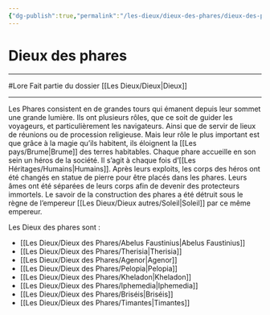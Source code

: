 ```yaml
---
{"dg-publish":true,"permalink":"/les-dieux/dieux-des-phares/dieux-des-phares/"}
---
```


# Dieux des phares
---
#Lore 
Fait partie du dossier [[Les Dieux/Dieux\|Dieux]]

-------
Les Phares consistent en de grandes tours qui émanent depuis leur sommet une grande lumière.
Ils ont plusieurs rôles, que ce soit de guider les voyageurs, et particulièrement les navigateurs. Ainsi que de servir de lieux de réunions ou de procession religieuse.
Mais leur rôle le plus important est que grâce à la magie qu’ils habitent, ils éloignent la [[Les pays/Brume\|Brume]] des terres habitables.
Chaque phare accueille en son sein un héros de la société. Il s’agit à chaque fois d’[[Les Héritages/Humains\|Humains]].
Après leurs exploits, les corps des héros ont été changés en statue de pierre pour être placés dans les phares. Leurs âmes ont été séparées de leurs corps afin de devenir des protecteurs immortels.
Le savoir de la construction des phares a été détruit sous le règne de l’empereur [[Les Dieux/Dieux autres/Soleil\|Soleil]] par ce même empereur.

Les Dieux des phares sont :
- [[Les Dieux/Dieux des Phares/Abelus Faustinius\|Abelus Faustinius]]
- [[Les Dieux/Dieux des Phares/Therisia\|Therisia]]
- [[Les Dieux/Dieux des Phares/Agenor\|Agenor]]
- [[Les Dieux/Dieux des Phares/Pelopia\|Pelopia]]
- [[Les Dieux/Dieux des Phares/Kheladon\|Kheladon]]
- [[Les Dieux/Dieux des Phares/Iphemedia\|Iphemedia]]
- [[Les Dieux/Dieux des Phares/Briséis\|Briséis]]
- [[Les Dieux/Dieux des Phares/Timantes\|Timantes]]